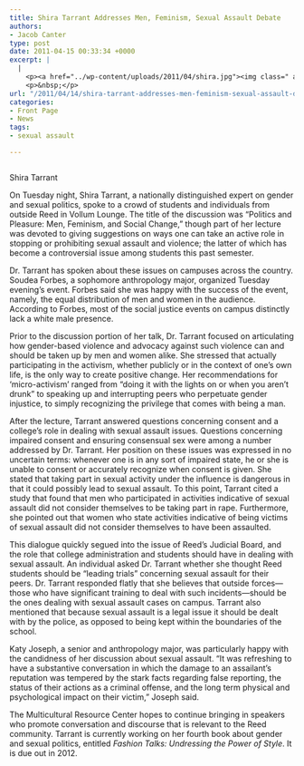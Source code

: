 ```yaml
---
title: Shira Tarrant Addresses Men, Feminism, Sexual Assault Debate
authors:
- Jacob Canter
type: post
date: 2011-04-15 00:33:34 +0000
excerpt: |
  |
    <p><a href="../wp-content/uploads/2011/04/shira.jpg"><img class=" alignleft" style="margin: 7px;" title="shira" src="../wp-content/uploads/2011/04/shira.jpg" alt="" width="173" height="243" /></a>On Tuesday night, Shira Tarrant, a nationally distinguished expert on gender and sexual politics, spoke to a crowd of students and individuals from outside Reed in Vollum Lounge. The title of the discussion was<em> Politics and Pleasure: Men, Feminism, and Social Change</em>, though part of her lecture was devoted to giving suggestions on ways one can take an active role in stopping or prohibiting sexual assault and violence; the latter of which has become a controversial issue among students this past semester.</p>
    <p>&nbsp;</p>
url: "/2011/04/14/shira-tarrant-addresses-men-feminism-sexual-assault-debat/"
categories:
- Front Page
- News
tags:
- sexual assault

---
```

<div id="attachment_741" style="width: 257px" class="wp-caption alignleft">
  <a href="https://i2.wp.com/www.reedquest.org/wp-content/uploads/2011/04/shira.jpg"><img class="size-full wp-image-741" title="shira" src="https://i2.wp.com/www.reedquest.org/wp-content/uploads/2011/04/shira.jpg?resize=247%2C348" alt="" data-recalc-dims="1" /></a>
  
  <p class="wp-caption-text">
    Shira Tarrant
  </p>
</div>

On Tuesday night, Shira Tarrant, a nationally distinguished expert on gender and sexual politics, spoke to a crowd of students and individuals from outside Reed in Vollum Lounge. The title of the discussion was &#8220;Politics and Pleasure: Men, Feminism, and Social Change,&#8221; though part of her lecture was devoted to giving suggestions on ways one can take an active role in stopping or prohibiting sexual assault and violence; the latter of which has become a controversial issue among students this past semester.

Dr. Tarrant has spoken about these issues on campuses across the country. Soudea Forbes, a sophomore anthropology major, organized Tuesday evening’s event. Forbes said she was happy with the success of the event, namely, the equal distribution of men and women in the audience. According to Forbes, most of the social justice events on campus distinctly lack a white male presence.

Prior to the discussion portion of her talk, Dr. Tarrant focused on articulating how gender-based violence and advocacy against such violence can and should be taken up by men and women alike. She stressed that actually participating in the activism, whether publicly or in the context of one’s own life, is the only way to create positive change. Her recommendations for ‘micro-activism’ ranged from “doing it with the lights on or when you aren’t drunk” to speaking up and interrupting peers who perpetuate gender injustice, to simply recognizing the privilege that comes with being a man.

After the lecture, Tarrant answered questions concerning consent and a college’s role in dealing with sexual assault issues. Questions concerning impaired consent and ensuring consensual sex were among a number addressed by Dr. Tarrant. Her position on these issues was expressed in no uncertain terms: whenever one is in any sort of impaired state, he or she is unable to consent or accurately recognize when consent is given. She stated that taking part in sexual activity under the influence is dangerous in that it could possibly lead to sexual assault. To this point, Tarrant cited a study that found that men who participated in activities indicative of sexual assault did not consider themselves to be taking part in rape. Furthermore, she pointed out that women who state activities indicative of being victims of sexual assault did not consider themselves to have been assaulted.

This dialogue quickly segued into the issue of Reed’s Judicial Board, and the role that college administration and students should have in dealing with sexual assault. An individual asked Dr. Tarrant whether she thought Reed students should be “leading trials” concerning sexual assault for their peers. Dr. Tarrant responded flatly that she believes that outside forces—those who have significant training to deal with such incidents—should be the ones dealing with sexual assault cases on campus. Tarrant also mentioned that because sexual assault is a legal issue it should be dealt with by the police, as opposed to being kept within the boundaries of the school.

Katy Joseph, a senior and anthropology major, was particularly happy with the candidness of her discussion about sexual assault. “It was refreshing to have a substantive conversation in which the damage to an assailant’s reputation was tempered by the stark facts regarding false reporting, the status of their actions as a criminal offense, and the long term physical and psychological impact on their victim,” Joseph said.

The Multicultural Resource Center hopes to continue bringing in speakers who promote conversation and discourse that is relevant to the Reed community. Tarrant is currently working on her fourth book about gender and sexual politics, entitled _Fashion Talks: Undressing the Power of Style_. It is due out in 2012.